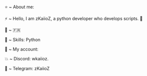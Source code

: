 ⭐️ ~ About me:

⚡️ ~ Hello, I am zKaiioZ, a python developer who develops scripts. 🥀

📍 ~ 🇫🇷

👾 ~ Skills: Python


👑 ~ My account:

💥 ~ Discord: wkaiioz.

🐍 ~ Telegram: zKaiioZ

